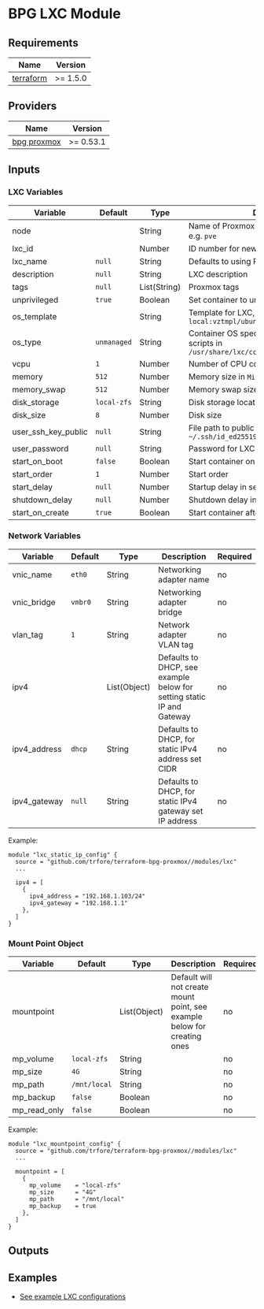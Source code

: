 # BPG LXC Module

## Requirements

| Name        | Version  |
| ----------- | -------- |
| [terraform] | >= 1.5.0 |

## Providers

| Name          | Version   |
| ------------- | --------- |
| [bpg proxmox] | >= 0.53.1 |

## Inputs

### LXC Variables

| Variable            | Default     | Type         | Description                                                                                      | Required |
| ------------------- | ----------- | ------------ | ------------------------------------------------------------------------------------------------ | -------- |
| node                |             | String       | Name of Proxmox node to provision LXC on, e.g. `pve`                                             | **Yes**  |
| lxc_id              |             | Number       | ID number for new LXC                                                                            | **Yes**  |
| lxc_name            | `null`      | String       | Defaults to using PVE naming, e.g. `CT<LXC_ID>`                                                  | no       |
| description         | `null`      | String       | LXC description                                                                                  | no       |
| tags                | `null`      | List(String) | Proxmox tags                                                                                     | no       |
| unprivileged        | `true`      | Boolean      | Set container to unprivileged                                                                    | no       |
| os_template         |             | String       | Template for LXC, e.g. `local:vztmpl/ubuntu.tar.gz`                                              | **Yes**  |
| os_type             | `unmanaged` | String       | Container OS specific setup, uses setup scripts in `/usr/share/lxc/config/<os_type>.common.conf` | no       |
| vcpu                | `1`         | Number       | Number of CPU cores                                                                              | no       |
| memory              | `512`       | Number       | Memory size in `MiB`                                                                             | no       |
| memory_swap         | `512`       | Number       | Memory swap size in `MiB`                                                                        | no       |
| disk_storage        | `local-zfs` | String       | Disk storage location                                                                            | no       |
| disk_size           | `8`         | Number       | Disk size                                                                                        | no       |
| user_ssh_key_public | `null`      | String       | File path to public SSH key for LXC user, e.g. `~/.ssh/id_ed25519.pub`                           | no       |
| user_password       | `null`      | String       | Password for LXC user                                                                            | no       |
| start_on_boot       | `false`     | Boolean      | Start container on PVE boot                                                                      | no       |
| start_order         | `1`         | Number       | Start order                                                                                      | no       |
| start_delay         | `null`      | Number       | Startup delay in seconds                                                                         | no       |
| shutdown_delay      | `null`      | Number       | Shutdown delay in seconds                                                                        | no       |
| start_on_create     | `true`      | Boolean      | Start container after creation                                                                   | no       |

### Network Variables

| Variable     | Default | Type         | Description                                                           | Required |
| ------------ | ------- | ------------ | --------------------------------------------------------------------- | -------- |
| vnic_name    | `eth0`  | String       | Networking adapter name                                               | no       |
| vnic_bridge  | `vmbr0` | String       | Networking adapter bridge                                             | no       |
| vlan_tag     | `1`     | String       | Network adapter VLAN tag                                              | no       |
| ipv4         |         | List(Object) | Defaults to DHCP, see example below for setting static IP and Gateway | no       |
| ipv4_address | `dhcp`  | String       | Defaults to DHCP, for static IPv4 address set CIDR                    | no       |
| ipv4_gateway | `null`  | String       | Defaults to DHCP, for static IPv4 gateway set IP address              | no       |

Example:

```HCL
module "lxc_static_ip_config" {
  source = "github.com/trfore/terraform-bpg-proxmox//modules/lxc"
  ...

  ipv4 = [
    {
      ipv4_address = "192.168.1.103/24"
      ipv4_gateway = "192.168.1.1"
    },
  ]
}
```

### Mount Point Object

| Variable     | Default      | Type         | Description                                                              | Required |
| ------------ | ------------ | ------------ | ------------------------------------------------------------------------ | -------- |
| mountpoint   |              | List(Object) | Default will not create mount point, see example below for creating ones | no       |
| mp_volume    | `local-zfs`  | String       |                                                                          | no       |
| mp_size      | `4G`         | String       |                                                                          | no       |
| mp_path      | `/mnt/local` | String       |                                                                          | no       |
| mp_backup    | `false`      | Boolean      |                                                                          | no       |
| mp_read_only | `false`      | Boolean      |                                                                          | no       |

Example:

```HCL
module "lxc_mountpoint_config" {
  source = "github.com/trfore/terraform-bpg-proxmox//modules/lxc"
  ...

  mountpoint = [
    {
      mp_volume    = "local-zfs"
      mp_size      = "4G"
      mp_path      = "/mnt/local"
      mp_backup    = true
    },
  ]
}
```

## Outputs

## Examples

- [See example LXC configurations](../../examples/lxc/main.tf)

[terraform]: https://github.com/hashicorp/terraform
[bpg proxmox]: https://github.com/bpg/terraform-provider-proxmox
